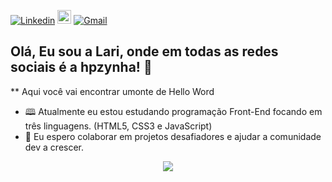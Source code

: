[![Linkedin](https://img.shields.io/badge/-LinkedIn-blue?style=flat&logo=Linkedin&logoColor=white)](https://www.linkedin.com/in/larissanrocha/)
[<img src="https://img.shields.io/github/followers/hpzynha?label=follow&style=social" height="22" title="Follow me" />](https://github.com/hpzynha) 
[![Gmail](https://img.shields.io/badge/-Gmail-c14438?style=flat&logo=Gmail&logoColor=white)](mailto:larissa.nogueira.rocha@gmail.com)

## Olá, Eu sou a Lari, onde em todas as redes sociais é a hpzynha! 🖖

** Aqui você vai encontrar umonte de Hello Word


- 🕮 Atualmente eu estou estudando programação Front-End focando em três linguagens. (HTML5, CSS3 e JavaScript)
- 🤝 Eu espero colaborar em projetos desafiadores e ajudar a comunidade dev a crescer.


<p align="center"> 
 <a><img src="https://github-readme-stats.vercel.app/api?username=hpzynha&show_icons=true&theme=blue" /></a>
</p> 






<!--
**hpzynha/hpzynha** is a ✨ _special_ ✨ repository because its `README.md` (this file) appears on your GitHub profile.

Here are some ideas to get you started:

- 🔭 I’m currently working on ...blue
- 🌱 I’m currently learning ...
- 👯 I’m looking to collaborate on ...
- 🤔 I’m looking for help with ...
- 💬 Ask me about ...
- 📫 How to reach me: ...
- 😄 Pronouns: ...
- ⚡ Fun fact: ...
-->

